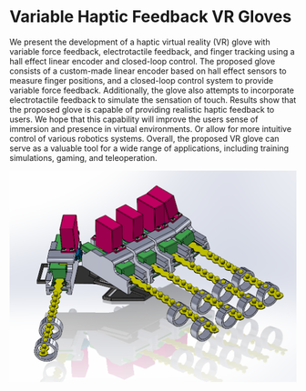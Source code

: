# Variable Haptic Feedback VR Gloves

We present the development of a haptic virtual reality (VR) glove with variable force feedback, electrotactile feedback, and finger tracking using a hall effect linear encoder and closed-loop control. The proposed glove consists of a custom-made linear encoder based on hall effect sensors to measure finger positions, and a closed-loop control system to provide variable force feedback. Additionally, the glove also attempts to incorporate electrotactile feedback to simulate the sensation of touch. Results show that the proposed glove is capable of providing realistic haptic feedback to users. We hope that this capability will improve the users sense of immersion and presence in virtual environments. Or allow for more intuitive control of various robotics systems. Overall, the proposed VR glove can serve as a valuable tool for a wide range of applications, including training simulations, gaming, and teleoperation.
<div alingment="center">
   <img src="https://github.com/torn8to/HAPTIC-VR-GLOVE/blob/master/images/full%20glove.png"/>
</div>
